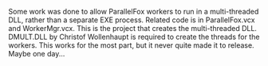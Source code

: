Some work was done to allow ParallelFox workers to run in a multi-threaded DLL, rather than a separate EXE process.  Related code is in ParallelFox.vcx and WorkerMgr.vcx.  This is the project that creates the multi-threaded DLL.  DMULT.DLL by Christof Wollenhaupt is required to create the threads for the workers. This works for the most part, but it never quite made it to release. Maybe one day...